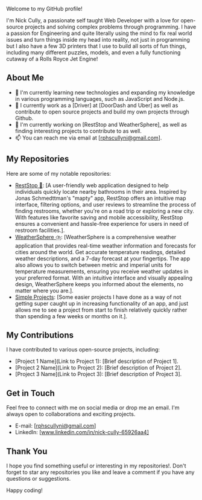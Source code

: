 Welcome to my GitHub profile! 

I'm Nick Cully, a passionate self taught Web Developer with a love for open-source projects and solving complex problems through programming. 
I have a passion for Engineering and quite literally using the mind to fix real world issues and turn things inside my head into reality, not just in programming but I also have a few 3D printers that I use to build all sorts of fun things, including many different puzzles, models, and even a fully functioning cutaway of a Rolls Royce Jet Engine!

## About Me

- 🌱 I'm currently learning new technologies and expanding my knowledge in various programming languages, such as JavaScript and Node.js.
- 💼 I currently work as a [Driver] at [DoorDash and Uber] as well as contribute to open source projects and build my own projects through Github.
- 🔭 I'm currently working on [RestStop and WeatherSphere], as well as finding interesting projects to contribute to as well. 
- 📫 You can reach me via email at [rphscullyni@gmail.com].

## My Repositories

Here are some of my notable repositories:

- [RestStop 🛑](https://github.com/rphscullyni21/RestStop): [A user-friendly web application designed to help individuals quickly locate nearby bathrooms in their area. Inspired by Jonas Schmedttman's "mapty" app, RestStop offers an intuitive map interface, filtering options, and user reviews to streamline the process of finding restrooms, whether you're on a road trip or exploring a new city. With features like favorite saving and mobile accessibility, RestStop ensures a convenient and hassle-free experience for users in need of restroom facilities.].
- [WeatherSphere ⛈️](https://github.com/rphscullyni21/Weather-App/tree/main): [WeatherSphere is a comprehensive weather application that provides real-time weather information and forecasts for cities around the world. Get accurate temperature readings, detailed weather descriptions, and a 7-day forecast at your fingertips. The app also allows you to switch between metric and imperial units for temperature measurements, ensuring you receive weather updates in your preferred format. With an intuitive interface and visually appealing design, WeatherSphere keeps you informed about the elements, no matter where you are.].
- [Simple Projects](https://github.com/rphscullyni21/SimpleProjects): [Some easier projects I have done as a way of not getting super caught up in increasing functionality of an app, and just allows me to see a project from start to finish relatively quickly rather than spending a few weeks or months on it.].

## My Contributions

I have contributed to various open-source projects, including:

- [Project 1 Name](Link to Project 1): [Brief description of Project 1].
- [Project 2 Name](Link to Project 2): [Brief description of Project 2].
- [Project 3 Name](Link to Project 3): [Brief description of Project 3].

## Get in Touch

Feel free to connect with me on social media or drop me an email. I'm always open to collaborations and exciting projects.

- E-mail:  [rphscullyni@gmail.com]
- LinkedIn: [www.linkedin.com/in/nick-cully-65926aa4]

## Thank You

I hope you find something useful or interesting in my repositories!. Don't forget to star any repositories you like and leave a comment if you have any questions or suggestions.

Happy coding!

